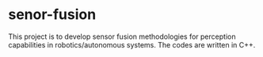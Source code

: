 # senor-fusion
This project is to develop sensor fusion methodologies for perception capabilities in robotics/autonomous systems. The codes are written in C++.
